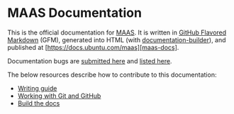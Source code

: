 # MAAS Documentation 

This is the official documentation for [MAAS][maas]. It is written in
[GitHub Flavored Markdown][github-gfm] (GFM), generated into HTML (with
[documentation-builder][github-documentation-builder]), and published at
[https://docs.ubuntu.com/maas][maas-docs].

Documentation bugs are [submitted here][maas-docs-submit-bugs] and
[listed here][maas-docs-list-bugs].

The below resources describe how to contribute to this documentation:

- [Writing guide][contributing-writing-html]
- [Working with Git and GitHub][contributing-git-html]
- [Build the docs][contributing-build-html]


<!-- LINKS -->

[maas]: https://maas.io
[github-gfm]: https://help.github.com/articles/getting-started-with-writing-and-formatting-on-github
[github-documentation-builder]: https://github.com/CanonicalLtd/documentation-builder
[maas-docs]: https://docs.ubuntu.com/maas
[maas-docs-submit-bugs]: https://github.com/CanonicalLtd/maas-docs/issues/new
[maas-docs-list-bugs]: https://github.com/CanonicalLtd/maas-docs/issues
[contributing-writing-html]: https://docs.ubuntu.com/maas/2.2/en/contributing-writing
[contributing-git-html]: https://docs.ubuntu.com/maas/2.2/en/contributing-git
[contributing-build-html]: https://docs.ubuntu.com/maas/2.2/en/contributing-build
